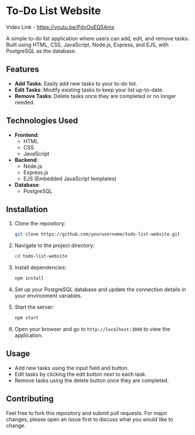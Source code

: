 # To-Do List Website

Video Link - https://youtu.be/PdvOoEQ5Ams

A simple to-do list application where users can add, edit, and remove tasks. Built using HTML, CSS, JavaScript, Node.js, Express, and EJS, with PostgreSQL as the database.

## Features

- **Add Tasks**: Easily add new tasks to your to-do list.
- **Edit Tasks**: Modify existing tasks to keep your list up-to-date.
- **Remove Tasks**: Delete tasks once they are completed or no longer needed.

## Technologies Used

- **Frontend**: 
  - HTML
  - CSS
  - JavaScript
- **Backend**: 
  - Node.js
  - Express.js
  - EJS (Embedded JavaScript templates)
- **Database**: 
  - PostgreSQL

## Installation

1. Clone the repository:

   ```bash
   git clone https://github.com/yourusername/todo-list-website.git
   ```

2. Navigate to the project directory:

   ```bash
   cd todo-list-website
   ```

3. Install dependencies:

   ```bash
   npm install
   ```

4. Set up your PostgreSQL database and update the connection details in your environment variables.

5. Start the server:

   ```bash
   npm start
   ```

6. Open your browser and go to `http://localhost:3000` to view the application.

## Usage

- Add new tasks using the input field and button.
- Edit tasks by clicking the edit button next to each task.
- Remove tasks using the delete button once they are completed.

## Contributing

Feel free to fork this repository and submit pull requests. For major changes, please open an issue first to discuss what you would like to change.
